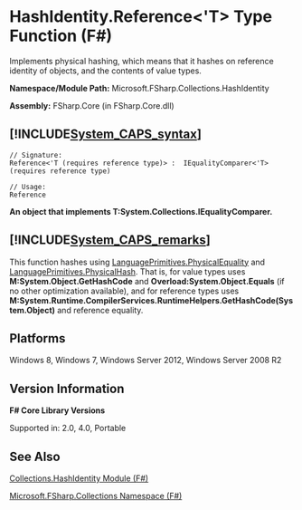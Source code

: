 # HashIdentity.Reference<'T> Type Function (F#)

Implements physical hashing, which means that it hashes on reference identity of objects, and the contents of value types.

**Namespace/Module Path:** Microsoft.FSharp.Collections.HashIdentity

**Assembly:** FSharp.Core (in FSharp.Core.dll)


## [!INCLUDE[System_CAPS_syntax](//System/Token/System_CAPS_syntax_md.md)]

```
// Signature:
Reference<'T (requires reference type)> :  IEqualityComparer<'T> (requires reference type)

// Usage:
Reference
```
**An object that implements T:System.Collections.IEqualityComparer.**
## [!INCLUDE[System_CAPS_remarks](//System/Token/System_CAPS_remarks_md.md)]
This function hashes using [LanguagePrimitives.PhysicalEquality](http://msdn.microsoft.com/en-us/library/1783ed93-63f4-4936-832f-4bf0db6e3586) and [LanguagePrimitives.PhysicalHash](http://msdn.microsoft.com/en-us/library/8c93ad8b-70d2-4035-9961-ba0f84d9458b). That is, for value types uses **M:System.Object.GetHashCode** and **Overload:System.Object.Equals** (if no other optimization available), and for reference types uses **M:System.Runtime.CompilerServices.RuntimeHelpers.GetHashCode(System.Object)** and reference equality.


## Platforms
Windows 8, Windows 7, Windows Server 2012, Windows Server 2008 R2


## Version Information
**F# Core Library Versions**

Supported in: 2.0, 4.0, Portable


## See Also
[Collections.HashIdentity Module &#40;F&#35;&#41;](Collections.HashIdentity+Module+28%F%2329%.md)

[Microsoft.FSharp.Collections Namespace &#40;F&#35;&#41;](Microsoft.FSharp.Collections+Namespace+28%F%2329%.md)

